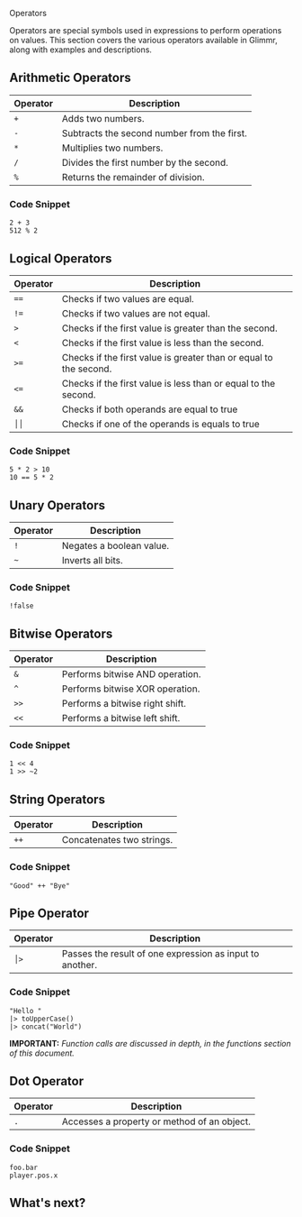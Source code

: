 ​Operators

Operators are special symbols used in expressions to perform operations on values. This section covers the various operators available in Glimmr, along with examples and descriptions.
## Arithmetic Operators

| Operator | Description                                 |
| -------- | ------------------------------------------- |
| `+`      | Adds two numbers.                           |
| `-`      | Subtracts the second number from the first. |
| `*`      | Multiplies two numbers.                     |
| `/`      | Divides the first number by the second.     |
| `%`      | Returns the remainder of division.          |

### Code Snippet
```glimmr
2 + 3
512 % 2
```

## Logical Operators

| Operator | Description                                                       |
| -------- | ----------------------------------------------------------------- |
| `==`     | Checks if two values are equal.                                   |
| `!=`     | Checks if two values are not equal.                               |
| `>`      | Checks if the first value is greater than the second.             |
| `<`      | Checks if the first value is less than the second.                |
| `>=`     | Checks if the first value is greater than or equal to the second. |
| `<=`     | Checks if the first value is less than or equal to the second.    |
| `&&`     | Checks if both operands are equal to true                         |
| `││`     | Checks if one of the operands is equals to true                   |

### Code Snippet

```glimmr
5 * 2 > 10
10 == 5 * 2
```

## Unary Operators

| Operator | Description              |
| -------- | ------------------------ |
| `!`      | Negates a boolean value. |
| `~`      | Inverts all bits.        |

### Code Snippet

```glimmr
!false
```

## Bitwise Operators

| Operator | Description                     |
| -------- | ------------------------------- |
| `&`      | Performs bitwise AND operation. |
| `^`      | Performs bitwise XOR operation. |
| `>>`     | Performs a bitwise right shift. |
| `<<`     | Performs a bitwise left shift.  |

### Code Snippet

```glimmr
1 << 4
1 >> ~2
```

## String Operators

| Operator | Description               |
| -------- | ------------------------- |
| `++`     | Concatenates two strings. |

### Code Snippet

```glimmr
"Good" ++ "Bye"
```

## Pipe Operator

| **Operator** | **Description**                                          |
| ------------ | -------------------------------------------------------- |
| `│>`         | Passes the result of one expression as input to another. |

### Code Snippet

```
"Hello "
|> toUpperCase()
|> concat("World")
```


**IMPORTANT:** *Function calls are discussed in depth, in the functions section of this document.* 

## Dot Operator

| Operator | Description                                 |
| -------- | ------------------------------------------- |
| `.`      | Accesses a property or method of an object. |

### Code Snippet
```glimmr
foo.bar
player.pos.x
```

## What's next?

